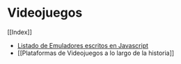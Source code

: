 # Videojuegos

[[Index]]

* [Listado de Emuladores escritos en Javascript](https://github.com/fcambus/jsemu#readme-ov-file)
* [[Plataformas de Videojuegos a lo largo de la historia]]